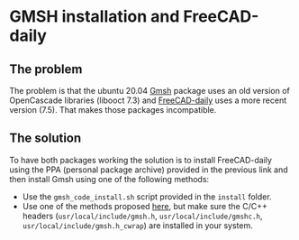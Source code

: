 # GMSH installation and FreeCAD-daily

## The problem
The problem is that the ubuntu 20.04 [Gmsh](https://gmsh.info/) package uses an old version of OpenCascade libraries (libooct 7.3) and [FreeCAD-daily](https://launchpad.net/~freecad-maintainers/+archive/ubuntu/freecad-daily) uses a more recent version (7.5). That makes those packages incompatible.

## The solution
To have both packages working the solution is to install FreeCAD-daily using the PPA (personal package archive) provided in the previous link and then install Gmsh using one of the following methods:

- Use the `gmsh_code_install.sh` script provided in the `install` folder.
- Use one of the methods proposed [here](https://gmsh.info/#Download), but make sure the C/C++ headers (`usr/local/include/gmsh.h`, `usr/local/include/gmshc.h`, `usr/local/include/gmsh.h_cwrap`) are installed in your system.

